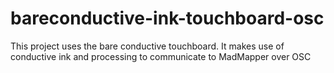 # bareconductive-ink-touchboard-osc
This project uses the bare conductive touchboard. It makes use of conductive ink and processing to communicate to MadMapper over OSC

